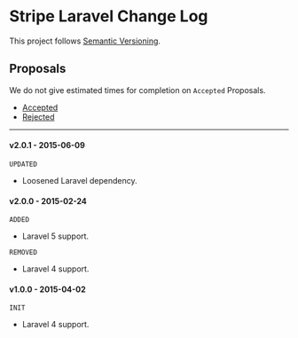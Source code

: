 # Stripe Laravel Change Log

This project follows [Semantic Versioning](CONTRIBUTING.md).

## Proposals

We do not give estimated times for completion on `Accepted` Proposals.

- [Accepted](https://github.com/cartalyst/stripe-laravel/labels/Accepted)
- [Rejected](https://github.com/cartalyst/stripe-laravel/labels/Rejected)

---

#### v2.0.1 - 2015-06-09

`UPDATED`

- Loosened Laravel dependency.

#### v2.0.0 - 2015-02-24

`ADDED`

- Laravel 5 support.

`REMOVED`

- Laravel 4 support.

#### v1.0.0 - 2015-04-02

`INIT`

- Laravel 4 support.

